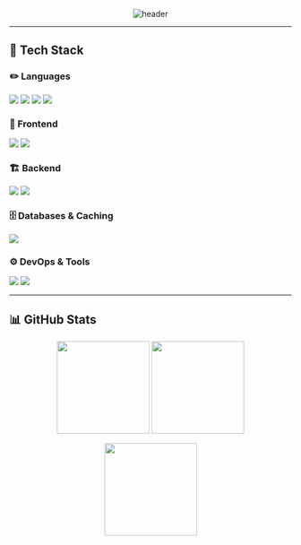 <div align="center">

  ![header](https://capsule-render.vercel.app/api?type=waving&height=200&color=gradient&customColorList=10&text=imxuno's%20GITHUB&reversal=false&fontColor=ffffff&fontAlignY=35&fontAlign=68&animation=fadeIn&rotate=0&fontSize=50&descAlign=60)

</div>

<p align="center">
<!--   <strong>Full-stack developer</strong><br/> -->
</p>

<div align="center">

  <!-- [![hits](https://myhits.vercel.app/api/hit/https%3A%2F%2Fgithub.com%2FKeddmon?color=gray&label=hits&size=medium)](https://myhits.vercel.app) -->

</div>

<!--
## 🚀 About Me
- 🔭 Currently working on: **[Project Name]** – short one-line description.
- 🌱 Learning: **NestJS**, **LLM tooling**, **MLOps basics**.
- 💡 Interests: developer experience, real-time systems, generative AI.
- 🧪 Open to: collaborations on OSS and research-y side projects.
-->
---

## 🧰 Tech Stack

<!-- Tip: Group badges by area. Keep it scannable. -->

### ✏️ Languages
<p>
  <img src="https://img.shields.io/badge/JavaScript-%23F7DF1E.svg?style=for-the-badge&logo=javascript&logoColor=black"/>
  <img src="https://img.shields.io/badge/TypeScript-%233178C6.svg?style=for-the-badge&logo=typescript&logoColor=white"/>
  <img src="https://img.shields.io/badge/Python-%233776AB.svg?style=for-the-badge&logo=python&logoColor=white"/>
  <img src="https://img.shields.io/badge/java-%23007396.svg?&style=for-the-badge&logo=java&logoColor=white" />
</p>

### 🎨 Frontend
<p>
  <img src="https://img.shields.io/badge/React-%2361DAFB.svg?style=for-the-badge&logo=react&logoColor=black"/>
  <img src="https://img.shields.io/badge/css3-%231572B6.svg?&style=for-the-badge&logo=css3&logoColor=white" />
<!--   <img src="https://img.shields.io/badge/TailwindCSS-38BDF8?style=for-the-badge&logo=tailwindcss&logoColor=white"/> -->
</p>

### 🏗️ Backend
<p>
  <!-- <img src="https://img.shields.io/badge/NestJS-%23E0234E.svg?style=for-the-badge&logo=nestjs&logoColor=white"/> -->
  <img src="https://img.shields.io/badge/Node.js-%23339933.svg?style=for-the-badge&logo=node.js&logoColor=white"/>
  <img src="https://img.shields.io/badge/FastAPI-009688?style=for-the-badge&logo=fastapi&logoColor=white"/>
</p>

### 🗄️ Databases & Caching
<p>
  <img src="https://img.shields.io/badge/MySQL-%234479A1.svg?style=for-the-badge&logo=mysql&logoColor=white"/>
<!--   <img src="https://img.shields.io/badge/Redis-%23DC382D.svg?style=for-the-badge&logo=redis&logoColor=white"/> -->
</p>

### ⚙️ DevOps & Tools
<p>
  <img src="https://img.shields.io/badge/Docker-2496ED?style=for-the-badge&logo=docker&logoColor=white"/>
  <img src="https://img.shields.io/badge/Git-%23F05032.svg?style=for-the-badge&logo=git&logoColor=white"/>
<!--   <img src="https://img.shields.io/badge/GitHub%20Actions-000000?style=for-the-badge&logo=githubactions&logoColor=white"/> -->
</p>


<!--
## 🌟 Highlights
- 🏆 **Competition / Award** – short line about what you achieved (YYYY).
- 📄 **Paper / Talk** – title @ venue (link).
- 🧩 **Open Source** – notable contributions (PRs/issues) to [repo](#) and [repo](#).
-->

<!--
## 📌 Featured Projects
> A few things I’m proud of. See more on my pinned repos.

- **[Project A](#)** – one-liner value prop.  
  _React • NestJS • MySQL • Redis • Docker_ – [Demo](#) | [Code](#)

- **[Project B](#)** – what it solves + results.  
  _Next.js • FastAPI • Postgres_ – [Demo](#) | [Code](#)

- **[Project C](#)** – brief impact/metrics if any.  
  _LLM • Vector DB • MLOps_ – [Post](#) | [Code](#)
-->
---

## 📊 GitHub Stats
<p align="center">
  <img height="165" src="https://github-readme-stats.vercel.app/api?username=imxuno&show_icons=true&rank_icon=github&theme=transparent" />
  <img height="165" src="https://github-readme-stats.vercel.app/api/top-langs/?username=imxuno&layout=compact&theme=transparent" />
</p>
<p align="center">
  <img height="165" src="https://streak-stats.demolab.com?user=imxuno&theme=transparent" />
</p>

<!--
## ✍️ Writing & Talks (optional)
- **Post Title** – short description · [Link](#)
- **Talk Title** – event @ location (YYYY) · [Slides](#)
-->

<!--
## 🤝 Contact
<p>
  <a href="mailto:wnsdh03219@gmail.com.com"><img src="https://img.shields.io/badge/Email-%230078D4?style=for-the-badge&logo=gmail&logoColor=white"/></a>
  <a href="https://www.linkedin.com/in/your-id"><img src="https://img.shields.io/badge/LinkedIn-%230A66C2?style=for-the-badge&logo=linkedin&logoColor=white"/></a>
  <a href="https://keddmon.dev"><img src="https://img.shields.io/badge/Website-111111?style=for-the-badge&logo=firefox-browser&logoColor=white"/></a>
</p>
-->

<!--
## 🧩 Fun
- ⚡ One quirky fact about me.
- 🎯 2025 goal: Ship X, learn Y, share Z.
-->

